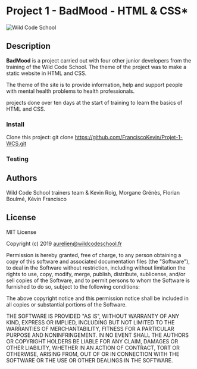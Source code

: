 # Project 1 - BadMood - HTML & CSS*

![Wild Code School](https://wildcodeschool.fr/wp-content/uploads/2019/01/logo_pink_176x60.png)
## Description

**BadMood** is a project carried out with four other junior developers from the training of the Wild Code School.
The theme of the project was to make a static website in HTML and CSS.

The theme of the site is to provide information, help and support people with mental health problems to health professionals.

projects done over ten days at the start of training to learn the basics of HTML and CSS.
### Install
Clone this project: git clone https://github.com/FranciscoKevin/Projet-1-WCS.git

### Testing

## Authors

Wild Code School trainers team
&
Kevin Roig, Morgane Grénès, Florian Boulmé, Kévin Francisco
## License

MIT License

Copyright (c) 2019 aurelien@wildcodeschool.fr

Permission is hereby granted, free of charge, to any person obtaining a copy
of this software and associated documentation files (the "Software"), to deal
in the Software without restriction, including without limitation the rights
to use, copy, modify, merge, publish, distribute, sublicense, and/or sell
copies of the Software, and to permit persons to whom the Software is
furnished to do so, subject to the following conditions:

The above copyright notice and this permission notice shall be included in all
copies or substantial portions of the Software.

THE SOFTWARE IS PROVIDED "AS IS", WITHOUT WARRANTY OF ANY KIND, EXPRESS OR
IMPLIED, INCLUDING BUT NOT LIMITED TO THE WARRANTIES OF MERCHANTABILITY,
FITNESS FOR A PARTICULAR PURPOSE AND NONINFRINGEMENT. IN NO EVENT SHALL THE
AUTHORS OR COPYRIGHT HOLDERS BE LIABLE FOR ANY CLAIM, DAMAGES OR OTHER
LIABILITY, WHETHER IN AN ACTION OF CONTRACT, TORT OR OTHERWISE, ARISING FROM,
OUT OF OR IN CONNECTION WITH THE SOFTWARE OR THE USE OR OTHER DEALINGS IN THE
SOFTWARE.